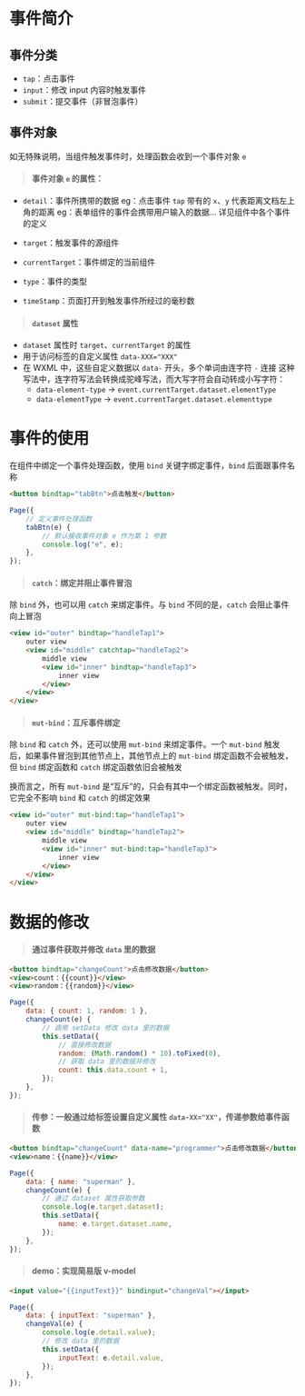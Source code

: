 # 事件简介

## 事件分类

- `tap`：点击事件
- `input`：修改 input 内容时触发事件
- `submit`：提交事件（非冒泡事件）

## 事件对象

如无特殊说明，当组件触发事件时，处理函数会收到一个事件对象 `e`

> #### 事件对象 `e` 的属性：

- `detail`：事件所携带的数据
  eg：点击事件 `tap` 带有的 `x`、`y` 代表距离文档左上角的距离
  eg：表单组件的事件会携带用户输入的数据... 详见组件中各个事件的定义 

- `target`：触发事件的源组件

- `currentTarget`：事件绑定的当前组件

- `type`：事件的类型

- `timeStamp`：页面打开到触发事件所经过的毫秒数

> #### `dataset` 属性

- `dataset` 属性时 `target`、`currentTarget` 的属性
- 用于访问标签的自定义属性 `data-XXX="XXX"`
- 在 WXML 中，这些自定义数据以 `data-` 开头，多个单词由连字符 `-` 连接
  这种写法中，连字符写法会转换成驼峰写法，而大写字符会自动转成小写字符：
  - `data-element-type` → `event.currentTarget.dataset.elementType`
  - `data-elementType` → `event.currentTarget.dataset.elementtype`

# 事件的使用

在组件中绑定一个事件处理函数，使用 `bind` 关键字绑定事件，`bind` 后面跟事件名称

```html
<button bindtap="tabBtn">点击触发</button>
```

```js
Page({
    // 定义事件处理函数
    tabBtn(e) {
        // 默认接收事件对象 e 作为第 1 参数
        console.log("e", e);
    },
});
```

> #### `catch`：绑定并阻止事件冒泡

除 `bind` 外，也可以用 `catch` 来绑定事件。与 `bind` 不同的是，`catch` 会阻止事件向上冒泡

```html
<view id="outer" bindtap="handleTap1">
	outer view
	<view id="middle" catchtap="handleTap2">
		middle view
		<view id="inner" bindtap="handleTap3">
			inner view
		</view>
	</view>
</view>
```

> #### `mut-bind`：互斥事件绑定

除 `bind` 和 `catch` 外，还可以使用 `mut-bind` 来绑定事件。一个 `mut-bind` 触发后，如果事件冒泡到其他节点上，其他节点上的 `mut-bind` 绑定函数不会被触发，但 `bind` 绑定函数和 `catch` 绑定函数依旧会被触发

换而言之，所有 `mut-bind` 是“互斥”的，只会有其中一个绑定函数被触发。同时，它完全不影响 `bind` 和 `catch` 的绑定效果

```html
<view id="outer" mut-bind:tap="handleTap1">
	outer view
	<view id="middle" bindtap="handleTap2">
		middle view
		<view id="inner" mut-bind:tap="handleTap3">
			inner view
		</view>
	</view>
</view>
```

# 数据的修改

> #### 通过事件获取并修改 `data` 里的数据

```html
<button bindtap="changeCount">点击修改数据</button>
<view>count：{{count}}</view>
<view>random：{{random}}</view>
```

```js
Page({
	data: { count: 1, random: 1 },
	changeCount(e) {
		// 调用 setData 修改 data 里的数据
		this.setData({
			// 直接修改数据
			random: (Math.random() * 10).toFixed(0),
			// 获取 data 里的数据并修改
			count: this.data.count + 1,
		});
	},
});
```

> #### 传参：一般通过给标签设置自定义属性 `data-XX="XX"`，传递参数给事件函数

```html
<button bindtap="changeCount" data-name="programmer">点击修改数据</button>
<view>name：{{name}}</view>
```

```js
Page({
    data: { name: "superman" },
    changeCount(e) {
        // 通过 dataset 属性获取参数
        console.log(e.target.dataset);
        this.setData({
            name: e.target.dataset.name,
        });
    },
});
```

> #### demo：实现简易版 v-model

```html
<input value="{{inputText}}" bindinput="changeVal"></input>
```

```js
Page({
    data: { inputText: "superman" },
    changeVal(e) {
        console.log(e.detail.value);
        // 修改 data 里的数据
        this.setData({
            inputText: e.detail.value,
        });
    },
});
```

